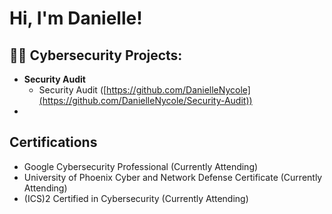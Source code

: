 <h1>Hi, I'm Danielle! <br/> </h1>

<h2>👨‍💻 Cybersecurity Projects:</h2>

- <b>Security Audit </b>
  - Security Audit ([https://github.com/DanielleNycole](https://github.com/DanielleNycole/Security-Audit))
- 

<h2>Certifications</h2>

- Google Cybersecurity Professional (Currently Attending)
- University of Phoenix Cyber and Network Defense Certificate (Currently Attending)
- (ICS)2 Certified in Cybersecurity (Currently Attending)

<!--
**joshmadakor1/joshmadakor1** is a ✨ _special_ ✨ repository because its `README.md` (this file) appears on your GitHub profile.

Here are some ideas to get you started:

- 🔭 I’m currently working on ...
- 🌱 I’m currently learning ...
- 👯 I’m looking to collaborate on ...
- 🤔 I’m looking for help with ...
- 💬 Ask me about ...
- 📫 How to reach me: ...
- 😄 Pronouns: ...
- ⚡ Fun fact: ...
-->
